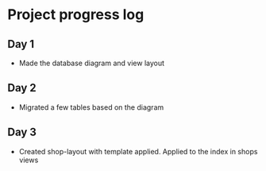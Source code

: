 # Project progress log

## Day 1

* Made the database diagram and view layout

## Day 2

* Migrated a few tables based on the diagram

## Day 3

* Created shop-layout with template applied. Applied to the index in shops views
